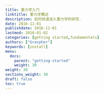 ```yaml
---
title: 重力学入门
linktitle: 重力学概述
description: 如何快速进入重力学的研究.
date: 2016-11-01
publishdate: 2016-11-01
lastmod: 2018-01-02
categories: [getting started,fundamentals]
authors: ["Gravpher"]
keywords: [install]
menu:
  docs:
    parent: "getting-started"
    weight: 30
weight: 30
sections_weight: 30
draft: false
toc: true
---
```



